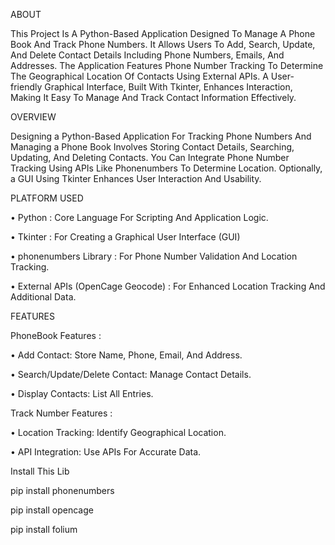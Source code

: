 ABOUT

This Project Is A Python-Based Application Designed To Manage A Phone Book And Track Phone Numbers. It Allows Users To Add, Search, Update, And Delete Contact Details Including Phone Numbers, Emails, And Addresses. The Application Features Phone Number Tracking To Determine The Geographical Location Of Contacts Using External APIs. A User-friendly Graphical Interface, Built With Tkinter, Enhances Interaction, Making It Easy To Manage And Track Contact Information Effectively.


OVERVIEW

Designing a Python-Based Application For Tracking Phone Numbers And Managing a Phone Book Involves Storing Contact Details, Searching, Updating, And Deleting Contacts. You Can Integrate Phone Number Tracking Using APIs Like Phonenumbers To Determine Location. Optionally, a GUI Using Tkinter Enhances User Interaction And Usability.


PLATFORM USED

• Python : Core Language For Scripting And Application Logic.

• Tkinter : For Creating a Graphical User Interface (GUI)

• phonenumbers Library : For Phone Number Validation And Location Tracking.

• External APIs (OpenCage Geocode) : For Enhanced Location Tracking And Additional Data.


FEATURES

PhoneBook Features :

• Add Contact: Store Name, Phone, Email, And Address.

• Search/Update/Delete Contact: Manage Contact Details.

• Display Contacts: List All Entries.

Track Number Features :

• Location Tracking: Identify Geographical Location.

• API Integration: Use APIs For Accurate Data.




Install This Lib

pip install phonenumbers

pip install opencage

pip install folium

